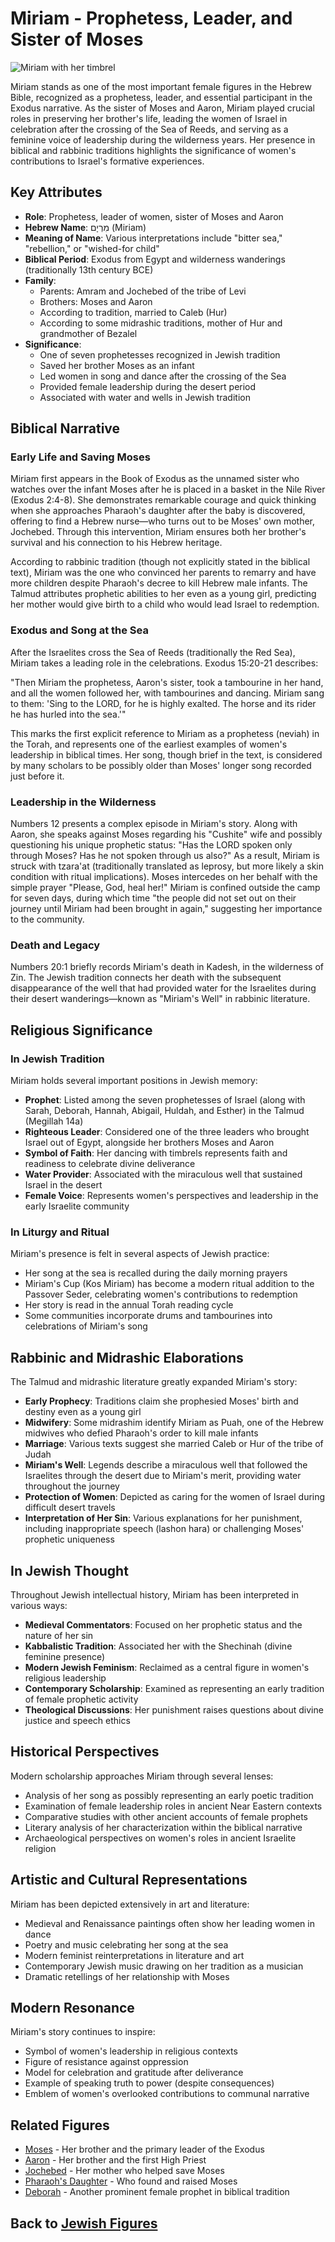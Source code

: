# Miriam - Prophetess, Leader, and Sister of Moses

![Miriam with her timbrel](miriam_timbrel.jpg)

Miriam stands as one of the most important female figures in the Hebrew Bible, recognized as a prophetess, leader, and essential participant in the Exodus narrative. As the sister of Moses and Aaron, Miriam played crucial roles in preserving her brother's life, leading the women of Israel in celebration after the crossing of the Sea of Reeds, and serving as a feminine voice of leadership during the wilderness years. Her presence in biblical and rabbinic traditions highlights the significance of women's contributions to Israel's formative experiences.

## Key Attributes

- **Role**: Prophetess, leader of women, sister of Moses and Aaron
- **Hebrew Name**: מִרְיָם (Miriam)
- **Meaning of Name**: Various interpretations include "bitter sea," "rebellion," or "wished-for child"
- **Biblical Period**: Exodus from Egypt and wilderness wanderings (traditionally 13th century BCE)
- **Family**: 
  - Parents: Amram and Jochebed of the tribe of Levi
  - Brothers: Moses and Aaron
  - According to tradition, married to Caleb (Hur)
  - According to some midrashic traditions, mother of Hur and grandmother of Bezalel
- **Significance**: 
  - One of seven prophetesses recognized in Jewish tradition
  - Saved her brother Moses as an infant
  - Led women in song and dance after the crossing of the Sea
  - Provided female leadership during the desert period
  - Associated with water and wells in Jewish tradition

## Biblical Narrative

### Early Life and Saving Moses

Miriam first appears in the Book of Exodus as the unnamed sister who watches over the infant Moses after he is placed in a basket in the Nile River (Exodus 2:4-8). She demonstrates remarkable courage and quick thinking when she approaches Pharaoh's daughter after the baby is discovered, offering to find a Hebrew nurse—who turns out to be Moses' own mother, Jochebed. Through this intervention, Miriam ensures both her brother's survival and his connection to his Hebrew heritage.

According to rabbinic tradition (though not explicitly stated in the biblical text), Miriam was the one who convinced her parents to remarry and have more children despite Pharaoh's decree to kill Hebrew male infants. The Talmud attributes prophetic abilities to her even as a young girl, predicting her mother would give birth to a child who would lead Israel to redemption.

### Exodus and Song at the Sea

After the Israelites cross the Sea of Reeds (traditionally the Red Sea), Miriam takes a leading role in the celebrations. Exodus 15:20-21 describes:

"Then Miriam the prophetess, Aaron's sister, took a tambourine in her hand, and all the women followed her, with tambourines and dancing. Miriam sang to them: 'Sing to the LORD, for he is highly exalted. The horse and its rider he has hurled into the sea.'"

This marks the first explicit reference to Miriam as a prophetess (neviah) in the Torah, and represents one of the earliest examples of women's leadership in biblical times. Her song, though brief in the text, is considered by many scholars to be possibly older than Moses' longer song recorded just before it.

### Leadership in the Wilderness

Numbers 12 presents a complex episode in Miriam's story. Along with Aaron, she speaks against Moses regarding his "Cushite" wife and possibly questioning his unique prophetic status: "Has the LORD spoken only through Moses? Has he not spoken through us also?" As a result, Miriam is struck with tzara'at (traditionally translated as leprosy, but more likely a skin condition with ritual implications). Moses intercedes on her behalf with the simple prayer "Please, God, heal her!" Miriam is confined outside the camp for seven days, during which time "the people did not set out on their journey until Miriam had been brought in again," suggesting her importance to the community.

### Death and Legacy

Numbers 20:1 briefly records Miriam's death in Kadesh, in the wilderness of Zin. The Jewish tradition connects her death with the subsequent disappearance of the well that had provided water for the Israelites during their desert wanderings—known as "Miriam's Well" in rabbinic literature.

## Religious Significance

### In Jewish Tradition

Miriam holds several important positions in Jewish memory:

- **Prophet**: Listed among the seven prophetesses of Israel (along with Sarah, Deborah, Hannah, Abigail, Huldah, and Esther) in the Talmud (Megillah 14a)
- **Righteous Leader**: Considered one of the three leaders who brought Israel out of Egypt, alongside her brothers Moses and Aaron
- **Symbol of Faith**: Her dancing with timbrels represents faith and readiness to celebrate divine deliverance
- **Water Provider**: Associated with the miraculous well that sustained Israel in the desert
- **Female Voice**: Represents women's perspectives and leadership in the early Israelite community

### In Liturgy and Ritual

Miriam's presence is felt in several aspects of Jewish practice:
- Her song at the sea is recalled during the daily morning prayers
- Miriam's Cup (Kos Miriam) has become a modern ritual addition to the Passover Seder, celebrating women's contributions to redemption
- Her story is read in the annual Torah reading cycle
- Some communities incorporate drums and tambourines into celebrations of Miriam's song

## Rabbinic and Midrashic Elaborations

The Talmud and midrashic literature greatly expanded Miriam's story:

- **Early Prophecy**: Traditions claim she prophesied Moses' birth and destiny even as a young girl
- **Midwifery**: Some midrashim identify Miriam as Puah, one of the Hebrew midwives who defied Pharaoh's order to kill male infants
- **Marriage**: Various texts suggest she married Caleb or Hur of the tribe of Judah
- **Miriam's Well**: Legends describe a miraculous well that followed the Israelites through the desert due to Miriam's merit, providing water throughout the journey
- **Protection of Women**: Depicted as caring for the women of Israel during difficult desert travels
- **Interpretation of Her Sin**: Various explanations for her punishment, including inappropriate speech (lashon hara) or challenging Moses' prophetic uniqueness

## In Jewish Thought

Throughout Jewish intellectual history, Miriam has been interpreted in various ways:

- **Medieval Commentators**: Focused on her prophetic status and the nature of her sin
- **Kabbalistic Tradition**: Associated her with the Shechinah (divine feminine presence)
- **Modern Jewish Feminism**: Reclaimed as a central figure in women's religious leadership
- **Contemporary Scholarship**: Examined as representing an early tradition of female prophetic activity
- **Theological Discussions**: Her punishment raises questions about divine justice and speech ethics

## Historical Perspectives

Modern scholarship approaches Miriam through several lenses:
- Analysis of her song as possibly representing an early poetic tradition
- Examination of female leadership roles in ancient Near Eastern contexts
- Comparative studies with other ancient accounts of female prophets
- Literary analysis of her characterization within the biblical narrative
- Archaeological perspectives on women's roles in ancient Israelite religion

## Artistic and Cultural Representations

Miriam has been depicted extensively in art and literature:
- Medieval and Renaissance paintings often show her leading women in dance
- Poetry and music celebrating her song at the sea
- Modern feminist reinterpretations in literature and art
- Contemporary Jewish music drawing on her tradition as a musician
- Dramatic retellings of her relationship with Moses

## Modern Resonance

Miriam's story continues to inspire:
- Symbol of women's leadership in religious contexts
- Figure of resistance against oppression
- Model for celebration and gratitude after deliverance
- Example of speaking truth to power (despite consequences)
- Emblem of women's overlooked contributions to communal narrative

## Related Figures

- [Moses](./moses.md) - Her brother and the primary leader of the Exodus
- [Aaron](./aaron.md) - Her brother and the first High Priest
- [Jochebed](./twelve_sons.md) - Her mother who helped save Moses
- [Pharaoh's Daughter](./foreign_figures.md) - Who found and raised Moses
- [Deborah](./deborah.md) - Another prominent female prophet in biblical tradition

## Back to [Jewish Figures](./README.md)
